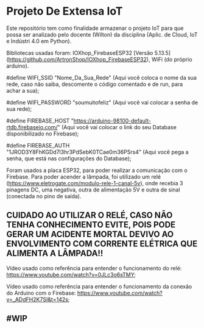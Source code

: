 # Projeto De Extensa IoT
Este repositório tem como finalidade armazenar o projeto IoT para que possa ser analizado pelo docente (Wilton) da disciplina (Aplic. de Cloud, IoT e Indústri 4.0 em Python).


Bibliotecas usadas foram: IOXhop_FirebaseESP32 [Versão 5.13.5] (https://github.com/ArtronShop/IOXhop_FirebaseESP32), WiFi (do próprio arduino).

#define WIFI_SSID "Nome_Da_Sua_Rede"  (Aqui você coloca o nome da sua rede, caso não saiba, descomente o código comentado e de run, para achar a sua);

#define WIFI_PASSWORD "soumuitofeliz" (Aqui você vai colocar a senha de sua rede);

#define FIREBASE_HOST "https://arduino-98100-default-rtdb.firebaseio.com/" (Aqui você vai colocar o link do seu Database disponibilizado no Firebase);

#define FIREBASE_AUTH  "1JROD3Y8FhKGDd7l3hr3PdSebK0TCae0m36PSrs4" (Aqui você pega a senha, que está nas configurações do Database);


Foram usados a placa ESP32, para poder realizar a comunicação com o Firebase. Para poder acender a lâmpada, foi utilizado um relé (https://www.eletrogate.com/modulo-rele-1-canal-5v), onde recebia 3 pinagens DC, uma negativa, outra de alimentação 5V e outra de sinal (conectada no pino de saída).

## CUIDADO AO UTILIZAR O RELÉ, CASO NÃO TENHA CONHECIMENTO EVITE, POIS PODE GERAR UM ACIDENTE MORTAL DEVIVO AO ENVOLVIMENTO COM CORRENTE ELÉTRICA QUE ALIMENTA A LÂMPADA!!


Vídeo usado como referência para entender o funcionamento do relé: https://www.youtube.com/watch?v=0JLc3o6sTMY;

Vídeo usado como referência para entender o funcionamento da conexão do Arduino com o Firebase: https://www.youtube.com/watch?v=_ADdFH2K7SI&t=142s;


## #WIP

